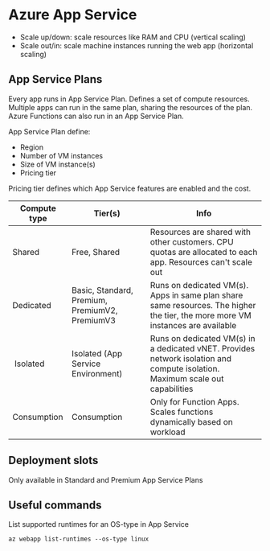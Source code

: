 # Azure App Service

- Scale up/down: scale resources like RAM and CPU (vertical scaling)
- Scale out/in: scale machine instances running the web app (horizontal scaling)

## App Service Plans
Every app runs in App Service Plan. Defines a set of compute resources. Multiple apps can run in the same plan, sharing the resources of the plan. Azure Functions can also run in an App Service Plan.

App Service Plan define:

- Region
- Number of VM instances
- Size of VM instance(s)
- Pricing tier

Pricing tier defines which App Service features are enabled and the cost.

| Compute type | Tier(s) | Info |
| -- | -- | -- |
| Shared | Free, Shared | Resources are shared with other customers. CPU quotas are allocated to each app. Resources can't scale out |
| Dedicated | Basic, Standard, Premium, PremiumV2, PremiumV3 | Runs on dedicated VM(s). Apps in same plan share same resources. The higher the tier, the more more VM instances are available |
| Isolated | Isolated (App Service Environment) | Runs on dedicated VM(s) in a dedicated vNET. Provides network isolation and compute isolation. Maximum scale out capabilities |
| Consumption | Consumption | Only for Function Apps. Scales functions dynamically based on workload |

## Deployment slots

Only available in Standard and Premium App Service Plans

## Useful commands

List supported runtimes for an OS-type in App Service

``az webapp list-runtimes --os-type linux``
